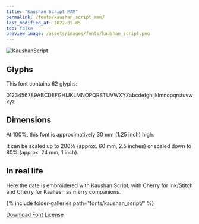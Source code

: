 ```yaml
---
title: "Kaushan Script MAM"
permalink: /fonts/kaushan_script_mam/
last_modified_at: 2022-05-05
toc: false
preview_image: /assets/images/fonts/kaushan_script.png
---
```

![KaushanScript](/assets/images/fonts/kaushan_script.png)

## Glyphs

This font contains 62 glyphs:


0123456789ABCDEFGHIJKLMNOPQRSTUVWXYZabcdefghijklmnopqrstuvwxyz






## Dimensions

At 100%, this font is approximatively 30 mm (1.25 inch) high.

It can be scaled up to 200% (approx. 60 mm, 2.5 inches) or scaled down to  80% (approx.  24 mm, 1 inch).


## In real life

Here the date is embroidered with Kaushan Script, with  Cherry for Ink/Stitch and Cherry for Kaalleen as merry companions.

{% include folder-galleries path="fonts/kaushan_script/" %}

[Download Font License](https://github.com/inkstitch/inkstitch/tree/main/fonts/kaushan_script_MAM/LICENSE)
